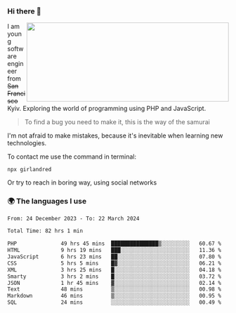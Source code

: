 ### Hi there 👋  

<img align='right' src="https://github-readme-stats.vercel.app/api?username=girlandred&count_private=true&show_icons=true&include_all_commits=true&hide_rank=true&hide_title=true&theme=buefy&card_width=300" width=460 height=180>


I am young software engineer from ~~San Francisco~~ Kyiv. Exploring the world of programming using PHP and JavaScript.


> To find a bug you need to make it, this is the way of the samurai



I'm not afraid to make mistakes, because it's inevitable when learning new technologies.

To contact me use the command in terminal:

```
npx girlandred
```

Or try to reach in boring way, using social networks


### 🌍 The languages I use

<!--START_SECTION:waka-->

```txt
From: 24 December 2023 - To: 22 March 2024

Total Time: 82 hrs 1 min

PHP              49 hrs 45 mins  ███████████████▒░░░░░░░░░   60.67 %
HTML             9 hrs 19 mins   ███░░░░░░░░░░░░░░░░░░░░░░   11.36 %
JavaScript       6 hrs 23 mins   ██░░░░░░░░░░░░░░░░░░░░░░░   07.80 %
CSS              5 hrs 5 mins    █▓░░░░░░░░░░░░░░░░░░░░░░░   06.21 %
XML              3 hrs 25 mins   █░░░░░░░░░░░░░░░░░░░░░░░░   04.18 %
Smarty           3 hrs 2 mins    █░░░░░░░░░░░░░░░░░░░░░░░░   03.72 %
JSON             1 hr 45 mins    ▓░░░░░░░░░░░░░░░░░░░░░░░░   02.14 %
Text             48 mins         ▒░░░░░░░░░░░░░░░░░░░░░░░░   00.98 %
Markdown         46 mins         ▒░░░░░░░░░░░░░░░░░░░░░░░░   00.95 %
SQL              24 mins         ░░░░░░░░░░░░░░░░░░░░░░░░░   00.49 %
```

<!--END_SECTION:waka-->
